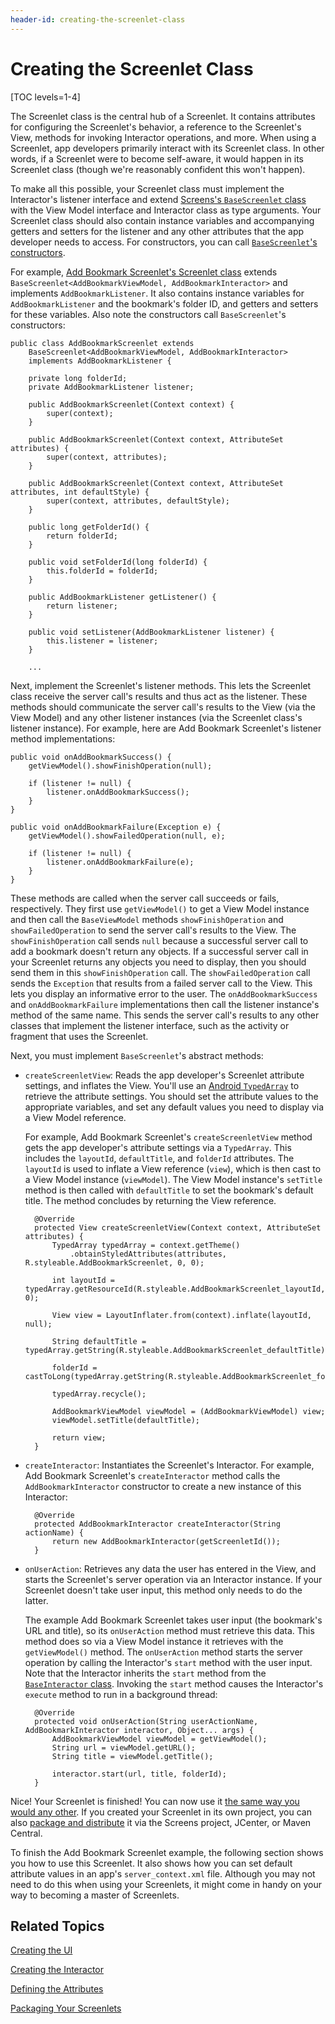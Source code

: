 ```yaml
---
header-id: creating-the-screenlet-class
---
```


# Creating the Screenlet Class

[TOC levels=1-4]

The Screenlet class is the central hub of a Screenlet. It contains attributes 
for configuring the Screenlet's behavior, a reference to the Screenlet's View, 
methods for invoking Interactor operations, and more. When using a Screenlet, 
app developers primarily interact with its Screenlet class. In other words, if a 
Screenlet were to become self-aware, it would happen in its Screenlet class 
(though we're reasonably confident this won't happen). 

To make all this possible, your Screenlet class must implement the Interactor's 
listener interface and extend 
[Screens's `BaseScreenlet` class](https://github.com/liferay/liferay-screens/blob/master/android/library/src/main/java/com/liferay/mobile/screens/base/BaseScreenlet.java) 
with the View Model interface and Interactor class as type arguments. Your 
Screenlet class should also contain instance variables and accompanying getters 
and setters for the listener and any other attributes that the app developer 
needs to access. For constructors, you can call 
[`BaseScreenlet`'s constructors](https://github.com/liferay/liferay-screens/blob/master/android/library/src/main/java/com/liferay/mobile/screens/base/BaseScreenlet.java#L45-L61). 

For example, 
[Add Bookmark Screenlet's Screenlet class](https://github.com/liferay/liferay-screens/blob/master/android/samples/addbookmarkscreenlet/src/main/java/com/liferay/mobile/screens/bookmark/AddBookmarkScreenlet.java) 
extends `BaseScreenlet<AddBookmarkViewModel, AddBookmarkInteractor>` and 
implements `AddBookmarkListener`. It also contains instance variables for 
`AddBookmarkListener` and the bookmark's folder ID, and getters and setters for 
these variables. Also note the constructors call `BaseScreenlet`'s constructors: 

    public class AddBookmarkScreenlet extends 
        BaseScreenlet<AddBookmarkViewModel, AddBookmarkInteractor>
        implements AddBookmarkListener {

        private long folderId;
        private AddBookmarkListener listener;

        public AddBookmarkScreenlet(Context context) {
            super(context);
        }

        public AddBookmarkScreenlet(Context context, AttributeSet attributes) {
            super(context, attributes);
        }

        public AddBookmarkScreenlet(Context context, AttributeSet attributes, int defaultStyle) {
            super(context, attributes, defaultStyle);
        }

        public long getFolderId() {
            return folderId;
        }

        public void setFolderId(long folderId) {
            this.folderId = folderId;
        }

        public AddBookmarkListener getListener() {
            return listener;
        }

        public void setListener(AddBookmarkListener listener) {
            this.listener = listener;
        }

        ...

Next, implement the Screenlet's listener methods. This lets the Screenlet class 
receive the server call's results and thus act as the listener. These methods 
should communicate the server call's results to the View (via the View Model) 
and any other listener instances (via the Screenlet class's listener instance). 
For example, here are Add Bookmark Screenlet's listener method implementations:

    public void onAddBookmarkSuccess() {
        getViewModel().showFinishOperation(null);

        if (listener != null) {
            listener.onAddBookmarkSuccess();
        }
    }

    public void onAddBookmarkFailure(Exception e) {
        getViewModel().showFailedOperation(null, e);

        if (listener != null) {
            listener.onAddBookmarkFailure(e);
        }
    }

These methods are called when the server call succeeds or fails, respectively. 
They first use `getViewModel()` to get a View Model instance and then call the 
`BaseViewModel` methods `showFinishOperation` and `showFailedOperation` to send 
the server call's results to the View. The `showFinishOperation` call sends 
`null` because a successful server call to add a bookmark doesn't return any 
objects. If a successful server call in your Screenlet returns any objects you 
need to display, then you should send them in this `showFinishOperation` call. 
The `showFailedOperation` call sends the `Exception` that results from a failed 
server call to the View. This lets you display an informative error to the user. 
The `onAddBookmarkSuccess` and `onAddBookmarkFailure` implementations then call 
the listener instance's method of the same name. This sends the server call's 
results to any other classes that implement the listener interface, such as the 
activity or fragment that uses the Screenlet. 

Next, you must implement `BaseScreenlet`'s abstract methods: 

- `createScreenletView`: Reads the app developer's Screenlet attribute settings, 
  and inflates the View. You'll use an 
  [Android `TypedArray`](https://developer.android.com/reference/android/content/res/TypedArray.html) 
  to retrieve the attribute settings. You should set the attribute values to the 
  appropriate variables, and set any default values you need to display via a 
  View Model reference. 

  For example, Add Bookmark Screenlet's `createScreenletView` method gets the 
  app developer's attribute settings via a `TypedArray`. This includes the 
  `layoutId`, `defaultTitle`, and `folderId` attributes. The `layoutId` is 
  used to inflate a View reference (`view`), which is then cast to a View 
  Model instance (`viewModel`). The View Model instance's `setTitle` method is 
  then called with `defaultTitle` to set the bookmark's default title. The 
  method concludes by returning the View reference. 

        @Override
        protected View createScreenletView(Context context, AttributeSet attributes) {
            TypedArray typedArray = context.getTheme()
                .obtainStyledAttributes(attributes, R.styleable.AddBookmarkScreenlet, 0, 0);

            int layoutId = typedArray.getResourceId(R.styleable.AddBookmarkScreenlet_layoutId, 0);

            View view = LayoutInflater.from(context).inflate(layoutId, null);

            String defaultTitle = typedArray.getString(R.styleable.AddBookmarkScreenlet_defaultTitle);

            folderId = castToLong(typedArray.getString(R.styleable.AddBookmarkScreenlet_folderId));

            typedArray.recycle();

            AddBookmarkViewModel viewModel = (AddBookmarkViewModel) view;
            viewModel.setTitle(defaultTitle);

            return view;
        }

- `createInteractor`: Instantiates the Screenlet's Interactor. For example, Add 
  Bookmark Screenlet's `createInteractor` method calls the 
  `AddBookmarkInteractor` constructor to create a new instance of this 
  Interactor: 

        @Override
        protected AddBookmarkInteractor createInteractor(String actionName) {
            return new AddBookmarkInteractor(getScreenletId());
        }

- `onUserAction`: Retrieves any data the user has entered in the View, and 
  starts the Screenlet's server operation via an Interactor instance. If your 
  Screenlet doesn't take user input, this method only needs to do the 
  latter. 

  The example Add Bookmark Screenlet takes user input (the bookmark's URL and 
  title), so its `onUserAction` method must retrieve this data. This method 
  does so via a View Model instance it retrieves with the `getViewModel()` 
  method. The `onUserAction` method starts the server operation by calling the 
  Interactor's `start` method with the user input. Note that the Interactor 
  inherits the `start` method from the 
  [`BaseInteractor` class](https://github.com/liferay/liferay-screens/blob/master/android/library/src/main/java/com/liferay/mobile/screens/base/interactor/BaseInteractor.java). 
  Invoking the `start` method causes the Interactor's `execute` method to run in 
  a background thread: 

        @Override
        protected void onUserAction(String userActionName, AddBookmarkInteractor interactor, Object... args) {
            AddBookmarkViewModel viewModel = getViewModel();
            String url = viewModel.getURL();
            String title = viewModel.getTitle();

            interactor.start(url, title, folderId);
        }

Nice! Your Screenlet is finished! You can now use it 
[the same way you would any other](/docs/7-1/tutorials/-/knowledge_base/t/using-screenlets-in-android-apps). 
If you created your Screenlet in its own project, you can also 
[package and distribute](/docs/7-1/tutorials/-/knowledge_base/t/packaging-your-screenlets)
it via the Screens project, JCenter, or Maven Central. 

To finish the Add Bookmark Screenlet example, the following section shows you 
how to use this Screenlet. It also shows how you can set default attribute 
values in an app's `server_context.xml` file. Although you may not need to do 
this when using your Screenlets, it might come in handy on your way to becoming 
a master of Screenlets. 

## Related Topics

[Creating the UI](/docs/7-1/tutorials/-/knowledge_base/t/creating-the-ui)

[Creating the Interactor](/docs/7-1/tutorials/-/knowledge_base/t/creating-the-interactor)

[Defining the Attributes](/docs/7-1/tutorials/-/knowledge_base/t/defining-the-attributes)

[Packaging Your Screenlets](/docs/7-1/tutorials/-/knowledge_base/t/packaging-your-screenlets)
